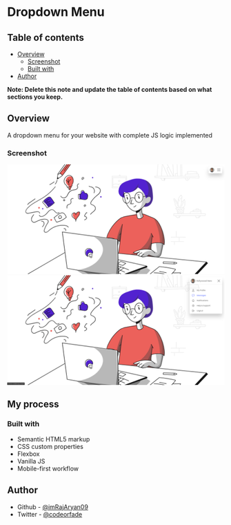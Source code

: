 # Dropdown Menu 

## Table of contents

- [Overview](#overview)
  - [Screenshot](#screenshot)
  - [Built with](#built-with)
- [Author](#author)

**Note: Delete this note and update the table of contents based on what sections you keep.**

## Overview

A dropdown menu for your website with complete JS logic implemented

### Screenshot

![](./Screenshot.png)
![](./Screenshot-active.png)

## My process

### Built with

- Semantic HTML5 markup
- CSS custom properties
- Flexbox
- Vanilla JS
- Mobile-first workflow

## Author

- Github - [@imRajAryan09](https://www.github.com/imRajAryan09)
- Twitter - [@codeorfade](https://www.twitter.com/codeorfade)

